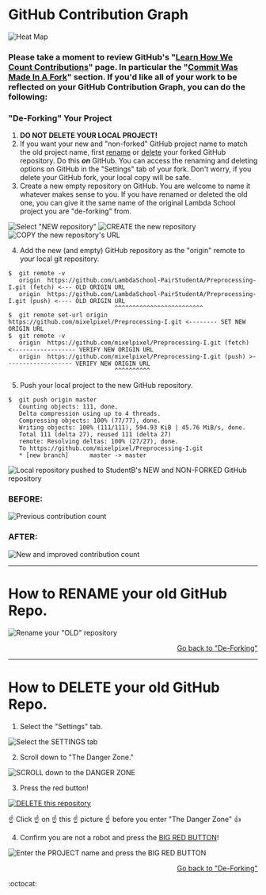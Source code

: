 # GitHub Contribution Graph

![Heat Map](img/contribution-graph-heat-map.png)

### Please take a moment to review GitHub's "[Learn How We Count Contributions](https://help.github.com/articles/why-are-my-contributions-not-showing-up-on-my-profile)" page. In particular the "[Commit Was Made In A Fork](https://help.github.com/articles/why-are-my-contributions-not-showing-up-on-my-profile/#commit-was-made-in-a-fork)" section. If you'd like all of your work to be reflected on your GitHub Contribution Graph, you can do the following:

### "De-Forking" Your Project

1. **DO NOT DELETE YOUR LOCAL PROJECT!**
2. If you want your new and "non-forked" GitHub project name to match the old project name, first [rename](#how-to-rename-your-old-github-repo) or [delete](#how-to-delete-your-old-github-repo) your forked GitHub repository. Do this _**on**_ GitHub. You can access the renaming and deleting options on GitHub in the "Settings" tab of your fork. Don't worry, if you delete your GitHub fork, your local copy will be safe.
3. Create a new empty repository on GitHub. You are welcome to name it whatever makes sense to you. If you have renamed or deleted the old one, you can give it the same name of the original Lambda School project you are "de-forking" from.

![Select "NEW repository"](img/select-New-repository.png)
![CREATE the new repository](img/create-new-repository.png)
![COPY the new repository's URL](img/copy-new-repo-URL.png)

4. Add the new (and empty) GitHub repository as the "origin" remote to your local git repository.

```console
$  git remote -v
   origin  https://github.com/LambdaSchool-PairStudentA/Preprocessing-I.git (fetch) <--- OLD ORIGIN URL
   origin  https://github.com/LambdaSchool-PairStudentA/Preprocessing-I.git (push) <---- OLD ORIGIN URL
                              ^^^^^^^^^^^^^^^^^^^^^^^^^
$  git remote set-url origin https://github.com/mixelpixel/Preprocessing-I.git <-------- SET NEW ORIGIN URL
$  git remote -v
   origin  https://github.com/mixelpixel/Preprocessing-I.git (fetch) <------------------ VERIFY NEW ORIGIN URL
   origin  https://github.com/mixelpixel/Preprocessing-I.git (push) >------------------- VERIFY NEW ORIGIN URL
                              ^^^^^^^^^^
```

5. Push your local project to the new GitHub repository.

```console
$  git push origin master
   Counting objects: 111, done.
   Delta compression using up to 4 threads.
   Compressing objects: 100% (77/77), done.
   Writing objects: 100% (111/111), 594.93 KiB | 45.76 MiB/s, done.
   Total 111 (delta 27), reused 111 (delta 27)
   remote: Resolving deltas: 100% (27/27), done.
   To https://github.com/mixelpixel/Preprocessing-I.git
   * [new branch]      master -> master
```

![Local repository pushed to StudentB's NEW and NON-FORKED GitHub repository](img/local-git-repo-pushed-to-new-GH-repo.png)

### BEFORE:

  ![Previous contribution count](img/contribution-count.png)

### AFTER:

  ![New and improved contribution count](img/update-contribution-count.png)

***

# How to RENAME your old GitHub Repo.

![Rename your "OLD" repository](img/rename.png)

<p align="right"><a href="#de-forking-your-project">Go back to "De-Forking"</a></p>

***

# How to DELETE your old GitHub Repo.
1. Select the "Settings" tab.

![Select the SETTINGS tab](img/select-the-project-Settings-tab.png)

2. Scroll down to "The Danger Zone."

![SCROLL down to the DANGER ZONE](img/scroll-down-to-the-bottom.png)

3. Press the red button!

[![DELETE this repository](img/THE-DANGER-ZONE.png)](https://youtu.be/siwpn14IE7E)

:point_up: Click :point_up: on :point_up: this :point_up: picture :point_up: before you enter "The Danger Zone" :+1:

4. Confirm you are not a robot and press the [BIG RED BUTTON](http://abstrusegoose.com/10)!

![Enter the PROJECT name and press the BIG RED BUTTON](img/enter-the-project-name.png)

<p align="right"><a href="#de-forking-your-project">Go back to "De-Forking"</a></p>

:octocat:
